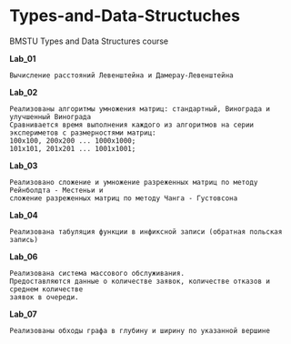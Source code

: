 # Types-and-Data-Structuches

BMSTU Types and Data Structures course

**Lab_01**

	Вычисление расстояний Левенштейна и Дамерау-Левенштейна
	
**Lab_02**

	Реализованы алгоритмы умножения матриц: стандартный, Винограда и улучшенный Винограда
	Сравнивается время выполнения каждого из алгоритмов на серии экспериметов с размерностями матриц:
	100х100, 200х200 ... 1000х1000;
	101x101, 201x201 ... 1001x1001;
	
**Lab_03**

	Реализовано сложение и умножение разреженных матриц по методу Рейнболдта - Местеньи и 
	сложение разреженных матриц по методу Чанга - Густовсона
	
**Lab_04**

	Реализована табуляция функции в инфиксной записи (обратная польская запись)
	
**Lab_06**

	Реализована система массового обслуживания.
	Предоставляются данные о количестве заявок, количестве отказов и среднем количестве
	заявок в очереди.
	
**Lab_07**

	Реализованы обходы графа в глубину и ширину по указанной вершине
	